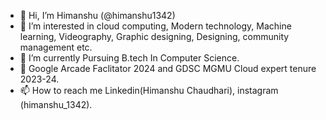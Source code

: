 - 👋 Hi, I’m Himanshu (@himanshu1342)
- 👀 I’m interested in cloud computing, Modern technology, Machine learning, Videography, Graphic designing, Designing, community management etc.
- 🌱 I’m currently Pursuing B.tech In Computer Science.
- 📢 Google Arcade Faclitator 2024 and GDSC MGMU Cloud expert tenure 2023-24.
- 📫 How to reach me Linkedin(Himanshu Chaudhari), instagram (himanshu_1342).

<!---
himanshu1342/himanshu1342 is a ✨ special ✨ repository because its `README.md` (this file) appears on your GitHub profile.
You can click the Preview link to take a look at your changes.
--->
